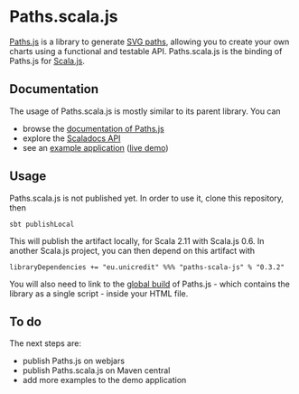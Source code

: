 Paths.scala.js
==============

[Paths.js](https://github.com/andreaferretti/paths-js) is a library to generate [SVG paths](http://www.w3.org/TR/SVG/paths.html), allowing you to create your own charts using a functional and testable API. Paths.scala.js is the binding of Paths.js for [Scala.js](http://www.scala-js.org/).

Documentation
-------------

The usage of Paths.scala.js is mostly similar to its parent library. You can

- browse the [documentation of Paths.js](https://github.com/andreaferretti/paths-js/wiki)
- explore the [Scaladocs API](http://andreaferretti.github.io/paths-scala-js)
- see an [example application](https://github.com/andreaferretti/paths-scala-js-demo) ([live demo](http://andreaferretti.github.io/paths-scala-js-demo/))

Usage
-----

Paths.scala.js is not published yet. In order to use it, clone this repository, then

    sbt publishLocal

This will publish the artifact locally, for Scala 2.11 with Scala.js 0.6. In another Scala.js project, you can then depend on this artifact with

    libraryDependencies += "eu.unicredit" %%% "paths-scala-js" % "0.3.2"

You will also need to link to the [global build](https://github.com/andreaferretti/paths-js/tree/master/dist/global) of Paths.js - which contains the library as a single script - inside your HTML file.

To do
-----

The next steps are:

- publish Paths.js on webjars
- publish Paths.scala.js on Maven central
- add more examples to the demo application